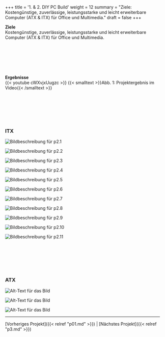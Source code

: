 +++
title = '1. & 2. DIY PC Build'
weight = 12
summary = "Ziele: Kostengünstige, zuverlässige, leistungsstarke und leicht erweiterbare Computer (ATX & ITX) für Office und Multimedia."
draft = false
+++

**Ziele**  
Kostengünstige, zuverlässige, leistungsstarke und leicht erweiterbare Computer (ATX & ITX) für Office und Multimedia.

</br></br>  
</br></br> 

**Ergebnisse**  
{{< youtube cWXvjxUugzc >}}
{{< smalltext >}}Abb. 1: Projektergebnis im Video{{< /smalltext >}}



</br></br>  
</br></br> 

### ITX  

![Bildbeschreibung für p2.1](/img/p2.1.jpg)

![Bildbeschreibung für p2.2](/img/p2.2.jpg)

![Bildbeschreibung für p2.3](/img/p2.3.jpg)

![Bildbeschreibung für p2.4](/img/p2.4.jpg)

![Bildbeschreibung für p2.5](/img/p2.5.jpg)

![Bildbeschreibung für p2.6](/img/p2.6.jpg)

![Bildbeschreibung für p2.7](/img/p2.7.jpg)

![Bildbeschreibung für p2.8](/img/p2.8.jpg)

![Bildbeschreibung für p2.9](/img/p2.9.jpg)

![Bildbeschreibung für p2.10](/img/p2.10.jpg)

![Bildbeschreibung für p2.11](/img/p2.11.jpg)


</br></br>  
</br></br> 


### ATX

![Alt-Text für das Bild](/img/p1.1.jpg)  

![Alt-Text für das Bild](/img/p1.2.jpg)  

![Alt-Text für das Bild](/img/p1.3.jpg)



---

[Vorheriges Projekt]({{< relref "p01.md" >}}) | [Nächstes Projekt]({{< relref "p3.md" >}})

